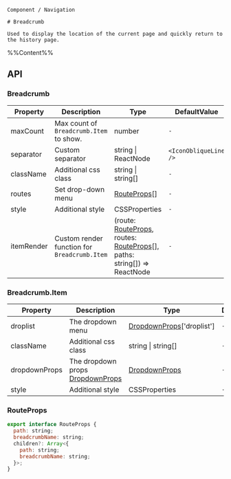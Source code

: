 `````
Component / Navigation

# Breadcrumb

Used to display the location of the current page and quickly return to the history page.
`````

%%Content%%

## API

### Breadcrumb

|Property|Description|Type|DefaultValue|
|---|---|---|---|
|maxCount|Max count of `Breadcrumb.Item` to show.|number |`-`|
|separator|Custom separator|string \| ReactNode |`<IconObliqueLine />`|
|className|Additional css class|string \| string[] |`-`|
|routes|Set drop-down menu|[RouteProps](#routeprops)[] |`-`|
|style|Additional style|CSSProperties |`-`|
|itemRender|Custom render function for `Breadcrumb.Item`|(route: [RouteProps](#routeprops), routes: [RouteProps](#routeprops)[], paths: string[]) => ReactNode |`-`|

### Breadcrumb.Item

|Property|Description|Type|DefaultValue|
|---|---|---|---|
|droplist|The dropdown menu|[DropdownProps](dropdown#dropdown)['droplist'] |`-`|
|className|Additional css class|string \| string[] |`-`|
|dropdownProps|The dropdown props [DropdownProps](/react/components/dropdown)|[DropdownProps](dropdown#dropdown) |`-`|
|style|Additional style|CSSProperties |`-`|

### RouteProps

```js
export interface RouteProps {
  path: string;
  breadcrumbName: string;
  children?: Array<{
    path: string;
    breadcrumbName: string;
  }>;
}
```
